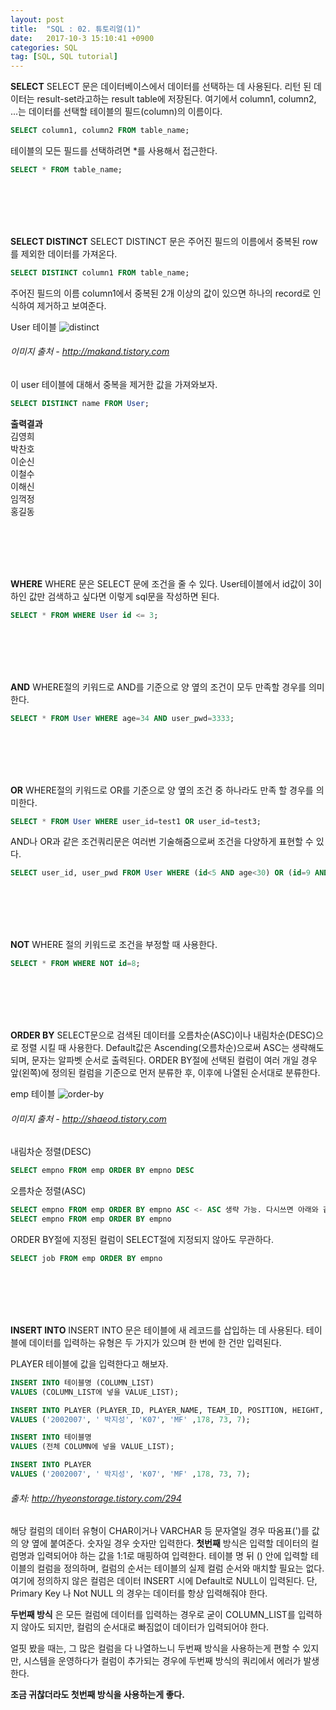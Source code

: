 ```yaml
---
layout: post
title:  "SQL : 02. 튜토리얼(1)"
date:   2017-10-3 15:10:41 +0900
categories: SQL
tag: [SQL, SQL tutorial]
---
```



**SELECT**
SELECT 문은 데이터베이스에서 데이터를 선택하는 데 사용된다. 리턴 된 데이터는 result-set라고하는 result table에 저장된다. 여기에서 column1, column2, ...는 데이터를 선택할 테이블의 필드(column)의 이름이다.


```sql
SELECT column1, column2 FROM table_name;
```

테이블의 모든 필드를 선택하려면 \*를 사용해서 접근한다.

```sql
SELECT * FROM table_name;
```

<br><br><br><br>

**SELECT DISTINCT**
SELECT DISTINCT 문은 주어진 필드의 이름에서 중복된 row를 제외한 데이터를 가져온다.

```sql
SELECT DISTINCT column1 FROM table_name;
```

주어진 필드의 이름 column1에서 중복된 2개 이상의 값이 있으면 하나의 record로 인식하여 제거하고 보여준다.


User 테이블
![distinct](../../../../assets/media/images/sql-002/001-distinct.png?raw=true)
###### 이미지 출처 - http://makand.tistory.com

이 user 테이블에 대해서 중복을 제거한 값을 가져와보자.

```sql
SELECT DISTINCT name FROM User;
```

**출력결과** <br>
김영희<br>
박찬호<br>
이순신<br>
이철수<br>
이해신<br>
임꺽정<br>
홍길동

<br><br><br><br>


**WHERE**
WHERE 문은 SELECT 문에 조건을 줄 수 있다. User테이블에서 id값이 3이하인 값만 검색하고 싶다면 이렇게 sql문을 작성하면 된다.

```sql
SELECT * FROM WHERE User id <= 3;
```

<br><br><br><br>

**AND**
WHERE절의 키워드로 AND를 기준으로 양 옆의 조건이 모두 만족할 경우를 의미한다.

```sql
SELECT * FROM User WHERE age=34 AND user_pwd=3333;
```

<br><br><br><br>

**OR**
WHERE절의 키워드로 OR를 기준으로 양 옆의 조건 중 하나라도 만족 할 경우를 의미한다.

```sql
SELECT * FROM User WHERE user_id=test1 OR user_id=test3;
```

AND나 OR과 같은 조건쿼리문은 여러번 기술해줌으로써 조건을 다양하게 표현할 수 있다.

```sql
SELECT user_id, user_pwd FROM User WHERE (id<5 AND age<30) OR (id=9 AND age<30)
```

<br><br><br><br>

**NOT**
WHERE 절의 키워드로 조건을 부정할 때 사용한다.

```sql
SELECT * FROM WHERE NOT id=8;
```

<br><br><br><br>

**ORDER BY**
SELECT문으로 검색된 데이터를 오름차순(ASC)이나 내림차순(DESC)으로 정렬 시킬 때 사용한다.
Default값은 Ascending(오름차순)으로써 ASC는 생략해도 되며, 문자는 알파벳 순서로 출력된다. ORDER BY절에 선택된 컬럼이 여러 개일 경우 앞(왼쪽)에 정의된 컬럼을 기준으로 먼저 분류한 후, 이후에 나열된 순서대로 분류한다.

emp 테이블
![order-by](../../../../assets/media/images/sql-002/002-order-by.png?raw=true)

###### 이미지 출처 - http://shaeod.tistory.com

내림차순 정렬(DESC)

```sql
SELECT empno FROM emp ORDER BY empno DESC
```

오름차순 정렬(ASC)

```sql
SELECT empno FROM emp ORDER BY empno ASC <- ASC 생략 가능. 다시쓰면 아래와 같다.
SELECT empno FROM emp ORDER BY empno   
```

ORDER BY절에 지정된 컬럼이 SELECT절에 지정되지 않아도 무관하다.

```sql
SELECT job FROM emp ORDER BY empno
```

<br><br><br><br>

**INSERT INTO**
INSERT INTO 문은 테이블에 새 레코드를 삽입하는 데 사용된다. 테이블에 데이터를 입력하는 유형은 두 가지가 있으며 한 번에 한 건만 입력된다.

PLAYER 테이블에 값을 입력한다고 해보자.

```sql
INSERT INTO 테이블명 (COLUMN_LIST)
VALUES (COLUMN_LIST에 넣을 VALUE_LIST);

INSERT INTO PLAYER (PLAYER_ID, PLAYER_NAME, TEAM_ID, POSITION, HEIGHT, WEIGHT, BACK_NO)
VALUES ('2002007', ' 박지성', 'K07', 'MF' ,178, 73, 7);
```

```sql
INSERT INTO 테이블명
VALUES (전체 COLUMN에 넣을 VALUE_LIST);

INSERT INTO PLAYER
VALUES ('2002007', ' 박지성', 'K07', 'MF' ,178, 73, 7);
```

###### 출처: http://hyeonstorage.tistory.com/294

해당 컬럼의 데이터 유형이 CHAR이거나 VARCHAR 등 문자열일 경우 따옴표(')를 값의 양 옆에 붙여준다. 숫자일 경우 숫자만 입력한다. **첫번째** 방식은 입력할 데이터의 컬럼명과 입력되어야 하는 값을 1:1로 매핑하여 입력한다. 테이블 명 뒤 () 안에 입력할 테이블의 컬럼을 정의하며, 컬럼의 순서는 테이블의 실제 컬럼 순서와 매치할 필요는 없다. 여기에 정의하지 않은 컬럼은 데이터 INSERT 시에 Default로 NULL이 입력된다. 단, Primary Key 나 Not NULL 의 경우는 데이터를 항상 입력해줘야 한다.

**두번째 방식** 은 모든 컬럼에 데이터를 입력하는 경우로 굳이 COLUMN_LIST를 입력하지 않아도 되지만, 컬럼의 순서대로 빠짐없이 데이터가 입력되어야 한다.

얼핏 봤을 때는, 그 많은 컬럼을 다 나열하느니 두번째 방식을 사용하는게 편할 수 있지만, 시스템을 운영하다가 컬럼이 추가되는 경우에 두번째 방식의 쿼리에서 에러가 발생한다.

**조금 귀찮더라도 첫번째 방식을 사용하는게 좋다.**
